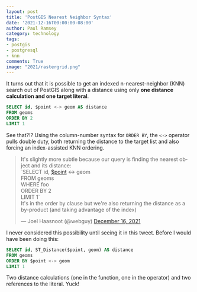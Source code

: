 ```yaml
---
layout: post
title: 'PostGIS Nearest Neighbor Syntax'
date: '2021-12-16T00:00:00-08:00'
author: Paul Ramsey
category: technology
tags:
- postgis
- postgresql
- knn
comments: True
image: "2021/rastergrid.png"
---
```


It turns out that it is possible to get an indexed n-nearest-neighbor (KNN) search out of PostGIS along with a distance using only **one distance calculation and one target literal**.

```sql
SELECT id, $point <-> geom AS distance
FROM geoms
ORDER BY 2
LIMIT 1
``` 

See that?!? Using the column-number syntax for `ORDER BY`, the `<->` operator pulls double duty, both returning the distance to the target list and also forcing an index-assisted KNN ordering.

<blockquote class="twitter-tweet"><p lang="en" dir="ltr">It&#39;s slightly more subtle because our query is finding the nearest object and its distance:<br>`SELECT id, <a href="https://twitter.com/search?q=%24point&amp;src=ctag&amp;ref_src=twsrc%5Etfw">$point</a> &lt;-&gt; geom<br>FROM geoms<br>WHERE foo<br>ORDER BY 2<br>LIMIT 1` <br>It&#39;s in the order by clause but we&#39;re also returning the distance as a by-product (and taking advantage of the index)</p>&mdash; Joel Haasnoot (@webguy) <a href="https://twitter.com/webguy/status/1471370663495667712?ref_src=twsrc%5Etfw">December 16, 2021</a></blockquote> <script async src="https://platform.twitter.com/widgets.js" charset="utf-8"></script> 

I never considered this possibility until seeing it in this tweet. Before I would have been doing this:

```sql
SELECT id, ST_Distance($point, geom) AS distance
FROM geoms
ORDER BY $point <-> geom
LIMIT 1
``` 

Two distance calculations (one in the function, one in the operator) and two references to the literal. Yuck! 